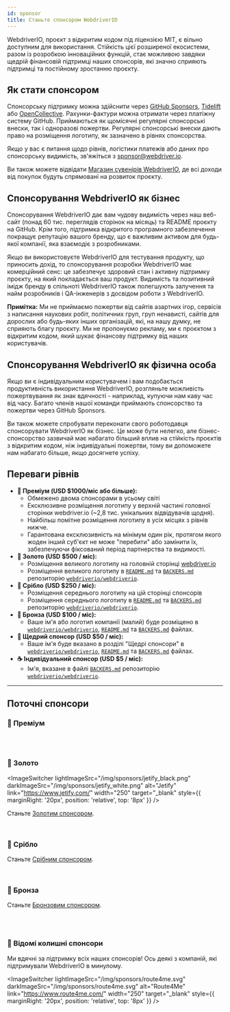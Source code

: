 ```yaml
---
id: sponsor
title: Станьте спонсором WebdriverIO
---
```


WebdriverIO, проєкт з відкритим кодом під ліцензією MIT, є вільно доступним для використання. Стійкість цієї розширеної екосистеми, разом із розробкою інноваційних функцій, стає можливою завдяки щедрій фінансовій підтримці наших спонсорів, які значно сприяють підтримці та постійному зростанню проєкту.

## Як стати спонсором​
Спонсорську підтримку можна здійснити через [GitHub Sponsors](https://github.com/sponsors/webdriverio), [Tidelift](enterprise) або [OpenCollective](https://opencollective.com/webdriverio). Рахунки-фактури можна отримати через платіжну систему GitHub. Приймаються як щомісячні регулярні спонсорські внески, так і одноразові пожертви. Регулярні спонсорські внески дають право на розміщення логотипу, як зазначено в рівнях спонсорства.

Якщо у вас є питання щодо рівнів, логістики платежів або даних про спонсорську видимість, зв'яжіться з [sponsor@webdriver.io](mailto:sponsor@webdriver.io).

Ви також можете відвідати [Магазин сувенірів WebdriverIO](https://shop.webdriver.io/), де всі доходи від покупок будуть спрямовані на розвиток проєкту.

## Спонсорування WebdriverIO як бізнес​
Спонсорування WebdriverIO дає вам чудову видимість через наш веб-сайт (понад 60 тис. переглядів сторінок на місяць) та README проєкту на GitHub. Крім того, підтримка відкритого програмного забезпечення покращує репутацію вашого бренду, що є важливим активом для будь-якої компанії, яка взаємодіє з розробниками.

Якщо ви використовуєте WebdriverIO для тестування продукту, що приносить дохід, то спонсорування розробки WebdriverIO має комерційний сенс: це забезпечує здоровий стан і активну підтримку проєкту, на який покладається ваш продукт. Видимість та позитивний імідж бренду в спільноті WebdriverIO також полегшують залучення та найм розробників і QA-інженерів з досвідом роботи з WebdriverIO.

__Примітка:__ Ми не приймаємо пожертви від сайтів азартних ігор, сервісів з написання наукових робіт, політичних груп, груп ненависті, сайтів для дорослих або будь-яких інших організацій, які, на нашу думку, не сприяють благу проєкту. Ми не пропонуємо рекламу, ми є проєктом з відкритим кодом, який шукає фінансову підтримку від наших користувачів.

## Спонсорування WebdriverIO як фізична особа​
Якщо ви є індивідуальним користувачем і вам подобається продуктивність використання WebdriverIO, розгляньте можливість пожертвування як знак вдячності - наприклад, купуючи нам каву час від часу. Багато членів нашої команди приймають спонсорство та пожертви через GitHub Sponsors.

Ви також можете спробувати переконати свого роботодавця спонсорувати WebdriverIO як бізнес. Це може бути нелегко, але бізнес-спонсорство зазвичай має набагато більший вплив на стійкість проєктів з відкритим кодом, ніж індивідуальні пожертви, тому ви допоможете нам набагато більше, якщо досягнете успіху.

## Переваги рівнів​

- __💎 Преміум (USD $1000/міс або більше):__
  - Обмежено двома спонсорами в усьому світі
  - Ексклюзивне розміщення логотипу у верхній частині головної сторінки webdriver.io (~2,8 тис. унікальних відвідувачів щодня).
  - Найбільш помітне розміщення логотипу в усіх місцях з рівнів нижче.
  - Гарантована ексклюзивність на мінімум один рік, протягом якого жоден інший суб'єкт не може "перебити" або замінити їх, забезпечуючи фіксований період партнерства та видимості.
- __🥇 Золото (USD $500 / міс):__
  - Розміщення великого логотипу на головній сторінці [webdriver.io](https://webdriver.io/)
  - Розміщення великого логотипу в [`README.md`](https://github.com/webdriverio/webdriverio/blob/main/README.md) та [`BACKERS.md`](https://github.com/webdriverio/webdriverio/blob/main/BACKERS.md) репозиторію [`webdriverio/webdriverio`](https://github.com/webdriverio/webdriverio).
- __🥈 Срібло (USD $250 / міс):__
  - Розміщення середнього логотипу на цій сторінці спонсорів
  - Розміщення середнього логотипу в [`README.md`](https://github.com/webdriverio/webdriverio/blob/main/README.md) та [`BACKERS.md`](https://github.com/webdriverio/webdriverio/blob/main/BACKERS.md) репозиторію [`webdriverio/webdriverio`](https://github.com/webdriverio/webdriverio).
- __🥉 Бронза (USD $100 / міс):__
  - Ваше ім'я або логотип компанії (малий) буде розміщено в [`webdriverio/webdriverio`](https://github.com/webdriverio/webdriverio), [`README.md`](https://github.com/webdriverio/webdriverio/blob/main/README.md) та [`BACKERS.md`](https://github.com/webdriverio/webdriverio/blob/main/BACKERS.md) файлах.
- __🍺 Щедрий спонсор (USD $50 / міс):__
  - Ваше ім'я буде вказано в розділі "Щедрі спонсори" в [`webdriverio/webdriverio`](https://github.com/webdriverio/webdriverio), [`README.md`](https://github.com/webdriverio/webdriverio/blob/main/README.md) та [`BACKERS.md`](https://github.com/webdriverio/webdriverio/blob/main/BACKERS.md) файлах.
- __☕️ Індивідуальний спонсор (USD $5 / міс):__
  - Ім'я, вказане в файлі [`BACKERS.md`](https://github.com/webdriverio/webdriverio/blob/main/BACKERS.md) репозиторію [`webdriverio/webdriverio`](https://github.com/webdriverio/webdriverio).

---

## Поточні спонсори

### 💎 Преміум

<ImageSwitcher
    lightImageSrc="/img/sponsors/browserstack_black.svg"
    darkImageSrc="/img/sponsors/browserstack_white.svg"
    alt="BrowserStack"
    target="_blank"
    link="https://www.browserstack.com/automation-webdriverio"
/>

<br />
<br />

### 🥇 Золото

<ImageSwitcher
    lightImageSrc="/img/sponsors/jetify_black.png"
    darkImageSrc="/img/sponsors/jetify_white.png"
    alt="Jetify"
    link="https://www.jetify.com/"
    width="250"
    target="_blank"
    style={{ marginRight: '20px', position: 'relative', top: '8px' }}
/>

<ImageSwitcher
    lightImageSrc="/img/sponsors/lambdatest_black.svg"
    darkImageSrc="/img/sponsors/lambdatest_white.svg"
    alt="Lambdatest"
    target="_blank"
    link="https://www.lambdatest.com/"
    width="250"
/>

Станьте [Золотим спонсором](https://opencollective.com/webdriverio/contribute/gold-sponsor-26921/checkout?interval=month&amount=500&contributeAs=me).

<br />

### 🥈 Срібло

<ImageSwitcher
    lightImageSrc="/img/sponsors/testingbot.svg"
    darkImageSrc="/img/sponsors/testingbot.svg"
    alt="TestingBot"
    link="https://testingbot.com/"
    width="150"
    target="_blank"
/>

Станьте [Срібним спонсором](https://opencollective.com/webdriverio/contribute/silver-sponsor-69223/checkout?interval=month&amount=250&contributeAs=me).

<br />

### 🥉 Бронза

<ImageSwitcher
    lightImageSrc="/img/sponsors/eslint_black.svg"
    darkImageSrc="/img/sponsors/eslint_white.svg"
    alt="Eslint"
    target="_blank"
    link="https://eslint.org/"
    width="150"
/>

<ImageSwitcher
    lightImageSrc="/img/sponsors/gridlastic.png"
    darkImageSrc="/img/sponsors/gridlastic.png"
    alt="Gridlastic"
    target="_blank"
    link="https://www.gridlastic.com/webdriverio.html"
    width="150"
/>

Станьте [Бронзовим спонсором](https://opencollective.com/webdriverio/contribute/bronze-sponsor-69224/checkout?interval=month&amount=100&contributeAs=me).

<br />
<br />

### 🙇 Відомі колишні спонсори

Ми вдячні за підтримку всіх наших спонсорів! Ось деякі з компаній, які підтримували WebdriverIO в минулому.

<ImageSwitcher
    lightImageSrc="/img/sponsors/saucelabs_black.svg"
    darkImageSrc="/img/sponsors/saucelabs_white.svg"
    alt="Sauce Labs"
    link="https://saucelabs.com/"
    width="150"
    target="_blank"
/>

<ImageSwitcher
    lightImageSrc="/img/sponsors/route4me.svg"
    darkImageSrc="/img/sponsors/route4me.svg"
    alt="Route4Me"
    link="https://www.route4me.com/"
    width="250"
    target="_blank"
    style={{ marginRight: '20px', position: 'relative', top: '8px' }}
/>